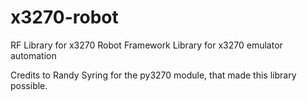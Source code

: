 # x3270-robot

RF Library for x3270
Robot Framework Library for x3270 emulator automation


Credits to Randy Syring for the py3270 module, that made this library possible.

